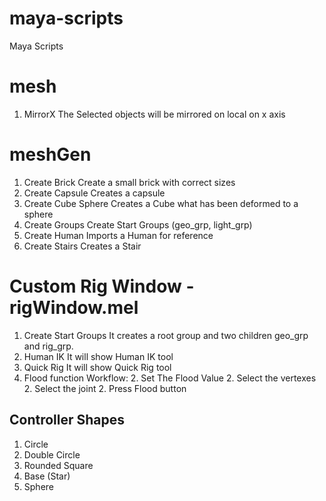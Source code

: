 # maya-scripts
Maya Scripts

# mesh

1. MirrorX
    The Selected objects will be mirrored on local on x axis

# meshGen

1. Create Brick
    Create a small brick with correct sizes
1. Create Capsule
    Creates a capsule
1. Create Cube Sphere
    Creates a Cube what has been deformed to a sphere
1. Create Groups
    Create Start Groups (geo_grp, light_grp)
1. Create Human
    Imports a Human for reference
1. Create Stairs
    Creates a Stair

# Custom Rig Window - rigWindow.mel

1. Create Start Groups
    It creates a root group and two children geo_grp and rig_grp.
1. Human IK
    It will show Human IK tool
1. Quick Rig
    It will show Quick Rig tool
1. Flood function
    Workflow:
    2. Set The Flood Value
    2. Select the vertexes
    2. Select the joint
    2. Press Flood button

## Controller Shapes

1. Circle
1. Double Circle
1. Rounded Square
1. Base (Star)
1. Sphere
